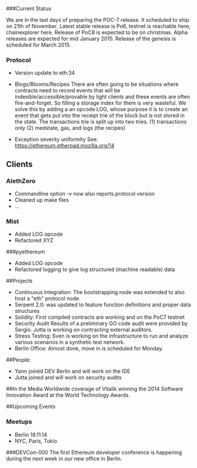 ###Current Status 

We are in the last days of preparing the POC-7 release. It scheduled to ship on 21th of November. Latest stable release is Po6, testnet is reachable here, chainexplorer here. Release of PoC8 is expected to be on christmas. Alpha releases are expected for mid January 2015. Release of the genesis is scheduled for March 2015.

### Protocol
* Version update to eth:34
* Blogs/Blooms/Recipes
    There are often going to be situations where contracts need to record events that will be indexible/accessible/provable by light clients and these events are often fire-and-forget.
    So filling a storage index for them is very wasteful.
    We solve this by adding a an opcode LOG, whose purpose it is to create an event that gets put into the receipt trie of the block but is not stored in the state. The transactions trie is split up into two tries.
    (1) transactions only
    (2) medstate, gas, and logs (the recipes)

* Exception severity uniformity
   See: https://ethereum.etherpad.mozilla.org/14

## Clients
### AlethZero
* Commandline option -v now also reports protocol version
* Cleaned up make files
* ...

### Mist
* Added LOG opcode
* Refactored XYZ

###pyethereum
* Added LOG opcode
* Refactored logging to give log structured (machine readable) data  

##Projects

* Continuous Integration: The bootstrapping node was extended to also host a "eth" protocol node. 
* Serpent 2.0: was updated to feature function definitions and proper data structures
* Solidity: First compiled contracts are working and on the PoC7 testnet
* Security Audit
   Results of a preliminary GO code audit were provided by Sergio. Jutta is working on contracting external auditors.
* Stress Testing: Sven is working on the infrastructure to run and analyze various scenarios in a synthetic test network.
* Berlin Office: Almost done, move in is scheduled for Monday.

##People: 
* Yann joined DEV Berlin and will work on the IDE
* Jutta joined and will work on security audits

##In the Media
Worldwide coverage of Vitalik winning the 2014 Software Innovation Award at the World Technology Awards. 

##Upcoming Events

### Meetups
* Berlin 18.11.14
* NYC, Paris, Tokio

###DEVCon-000
The first Ethereum developer conference is happening during the next week in our new office in Berlin. 

